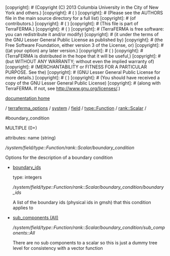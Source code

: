 [copyright]: # (Copyright (C) 2013 Columbia University in the City of New York and others.)
[copyright]: # ( )
[copyright]: # (Please see the AUTHORS file in the main source directory for a full list)
[copyright]: # (of contributors.)
[copyright]: # ( )
[copyright]: # (This file is part of TerraFERMA.)
[copyright]: # ( )
[copyright]: # (TerraFERMA is free software: you can redistribute it and/or modify)
[copyright]: # (it under the terms of the GNU Lesser General Public License as published by)
[copyright]: # (the Free Software Foundation, either version 3 of the License, or)
[copyright]: # ((at your option) any later version.)
[copyright]: # ( )
[copyright]: # (TerraFERMA is distributed in the hope that it will be useful,)
[copyright]: # (but WITHOUT ANY WARRANTY; without even the implied warranty of)
[copyright]: # (MERCHANTABILITY or FITNESS FOR A PARTICULAR PURPOSE. See the)
[copyright]: # (GNU Lesser General Public License for more details.)
[copyright]: # ( )
[copyright]: # (You should have received a copy of the GNU Lesser General Public License)
[copyright]: # (along with TerraFERMA. If not, see <http://www.gnu.org/licenses/>.)

[documentation home](Documentation)

/ [terraferma_options](../../../../../terraferma_options.md) / [system](../../../../system.md) / [field](../../../field.md) / [type::Function](../../type__Function.md) / [rank::Scalar](../rank__Scalar.md) /

#boundary_condition

MULTIPLE (0+) 

attributes: name (string) 

*/system/field/type::Function/rank::Scalar/boundary_condition*

Options for the description of a boundary condition

* [boundary_ids](boundary_condition/boundary_ids.md "child")

    type: integers

    */system/field/type::Function/rank::Scalar/boundary_condition/boundary_ids*

    A list of the boundary ids (physical ids in gmsh) that this condition applies to  

* [sub_components (All)](boundary_condition/sub_components__All.md "child")

    */system/field/type::Function/rank::Scalar/boundary_condition/sub_components::All*

    There are no sub components to a scalar so this is just a dummy tree level for consistency with a vector function

[autogenerated]: # (This file was automatically generated from the schema file:/home/cwilson/repos/github/TerraFERMA/TerraFERMA/buckettools/schemas/function.rng.)

